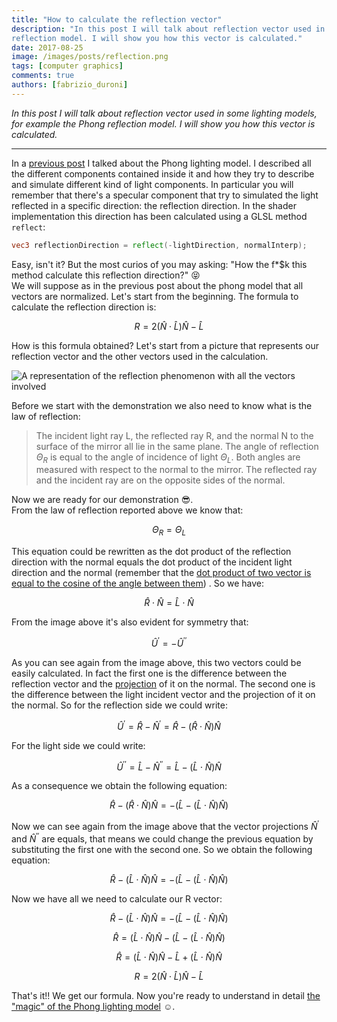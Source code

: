 ```yaml
---
title: "How to calculate the reflection vector"
description: "In this post I will talk about reflection vector used in some lighting models, for example the Phong
reflection model. I will show you how this vector is calculated."
date: 2017-08-25
image: /images/posts/reflection.png
tags: [computer graphics]
comments: true
authors: [fabrizio_duroni]
---
```


*In this post I will talk about reflection vector used in some lighting models, for example the Phong reflection model.
I will show you how this vector is calculated.*

---

In a [previous post](/2017/07/26/phong-lighting-model/ "phong model post") I talked about the Phong lighting model.
I described all the different components contained inside it and how they try to describe and simulate different kind of
light components. In particular you will remember that there's a specular component that try to simulated the light
reflected in a specific direction: the reflection direction. In the shader implementation this direction has been
calculated using a GLSL method `reflect`:

```glsl
vec3 reflectionDirection = reflect(-lightDirection, normalInterp);
```

Easy, isn't it? But the most curios of you may asking: "How the f*$k this method calculate this reflection direction?" :stuck_out_tongue_closed_eyes:  
We will suppose as in the previous post about the phong model that all vectors are normalized. Let's start from the
beginning. The formula to calculate the reflection direction is:

$$
R = 2({\hat{N}}\cdot{\hat{L}}){\hat{N}} - {\hat{L}}
$$

How is this formula obtained? Let's start from a picture that represents our reflection vector and the other vectors
used in the calculation.

![A representation of the reflection phenomenon with all the vectors involved](/images/posts/reflection.png)

Before we start with the demonstration we also need to know what is the law of reflection:

> The incident light ray L, the reflected ray R, and the normal N to the surface of the mirror all lie in the same plane. The angle of reflection $\Theta_R$ is equal to the angle of incidence of light $\Theta_L$. Both angles are measured with respect to the normal to the mirror. The reflected ray and the incident ray are on the opposite sides of the normal.

Now we are ready for our demonstration :sunglasses:.  
From the law of reflection reported above we know that:

$$
\Theta_R=\Theta_L
$$

This equation could be rewritten as the dot product of the reflection direction with the normal equals the dot product
of the incident light direction and the normal (remember that
the [dot product of two vector is equal to the cosine of the angle between them](https://en.wikipedia.org/wiki/Dot_product "dot product of two vector is equal to the cosine of the angle between them"))
. So we have:

$$
{\hat {R}} \cdot {\hat {N}} = {\hat {L}} \cdot {\hat {N}}
$$

From the image above it's also evident for symmetry that:

$$
{\hat {U}^{\prime}} = -{\hat {U}^{\prime \prime}}
$$

As you can see again from the image above, this two vectors could be easily calculated. In fact the first one is the
difference between the reflection vector and
the [projection](https://en.wikipedia.org/wiki/Vector_projection "vector projection") of it on the normal. The second
one is the difference between the light incident vector and the projection of it on the normal. So for the reflection
side we could write:

$$
{\hat {U}^{\prime}} = {\hat {R}} - {\hat {N}^{\prime}} = {\hat {R}} - ({\hat {R}} \cdot {\hat {N}}){\hat {N}}
$$

For the light side we could write:

$$
{\hat {U}^{\prime \prime}} = {\hat {L}} - {\hat {N}^{\prime \prime}} = {\hat {L}} - ({\hat {L}} \cdot {\hat {N}}){\hat {N}}
$$

As a consequence we obtain the following equation:

$$
{\hat {R}} - ({\hat {R}} \cdot {\hat {N}}){\hat {N}} = -({\hat {L}} - ({\hat {L}} \cdot {\hat {N}}){\hat {N}})
$$

Now we can see again from the image above that the vector projections ${\hat {N}^{\prime}}$ and ${\hat {N}^{\prime
\prime}}$ are equals, that means we could change the previous equation by substituting the first one with the second
one. So we obtain the following equation:

$$
{\hat {R}} - ({\hat {L}} \cdot {\hat {N}}){\hat {N}} = -({\hat {L}} - ({\hat {L}} \cdot {\hat {N}}){\hat {N}})
$$

Now we have all we need to calculate our R vector:

$$
{\hat {R}} - ({\hat {L}} \cdot {\hat {N}}){\hat {N}} = -({\hat {L}} - ({\hat {L}} \cdot {\hat {N}}){\hat {N}})
$$

$$
{\hat {R}} = ({\hat {L}} \cdot {\hat {N}}){\hat {N}} - ({\hat {L}} - ({\hat {L}} \cdot {\hat {N}}){\hat {N}})
$$

$$
{\hat {R}} = ({\hat {L}} \cdot {\hat {N}}){\hat {N}} - {\hat {L}} + ({\hat {L}} \cdot {\hat {N}}){\hat {N}}
$$

$$
R = 2({\hat{N}}\cdot{\hat{L}}){\hat{N}} - {\hat{L}}
$$

That's it!! We get our formula. Now you're ready to understand in
detail [the "magic" of the Phong lighting model](/2017/07/26/phong-lighting-model/) :relaxed:.
